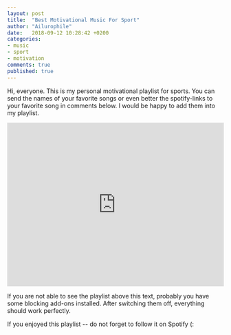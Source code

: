 ```yaml
---
layout: post
title:  "Best Motivational Music For Sport"
author: "Ailurophile"
date:   2018-09-12 10:28:42 +0200
categories:
- music
- sport
- motivation
comments: true
published: true
---
```


Hi, everyone. This is my personal motivational playlist for sports.
You can send the names of your favorite songs or even better the spotify-links to your favorite song in comments below.
I would be happy to add them into my playlist.

<iframe src="https://open.spotify.com/embed/playlist/3RjW0bAX4ZMCWWzwEfafy8" width="100%" height="380" frameborder="0" allowtransparency="true" allow="encrypted-media"></iframe>

If you are not able to see the playlist above this text, probably you have some blocking add-ons installed. 
After switching them off, everything should work perfectly.

If you enjoyed this playlist -- do not forget to follow it on Spotify (: